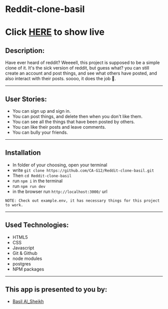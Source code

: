 # Reddit-clone-basil

# Click [HERE](https://reddidnt-sara.herokuapp.com/) to show live

## Description:

Have ever heard of reddit? Weeeell, this project is supposed to be a simple clone of it. It's the sick version of reddit, but guess what? you can still create an account and post things, and see what others have posted, and also interact with their posts. soooo, it does the job 🥴.

---

## User Stories:

- You can sign up and sign in.
- You can post things, and delete then when you don't like them.
- You can see all the things that have been posted by others.
- You can like their posts and leave comments.
- You can bully your friends.

---

## Installation

- In folder of your choosing, open your terminal
- write `git clone https://github.com/CA-G12/Reddit-clone-basil.git`
- Then `cd Reddit-clone-basil`
- run `npm i` in the terminal
- run `npm run dev`
- in the browser run `http://localhost:3000/` url

`NOTE: Check out example.env, it has necessary things for this project to work.`

---

## Used Technologies:

- HTML5
- CSS
- Javascript
- Git & Github
- node modules
- postgres
- NPM packages
---

## This app is presented to you by:

- [Basil Al_Sheikh](https://github.com/Bas-Shiekh)